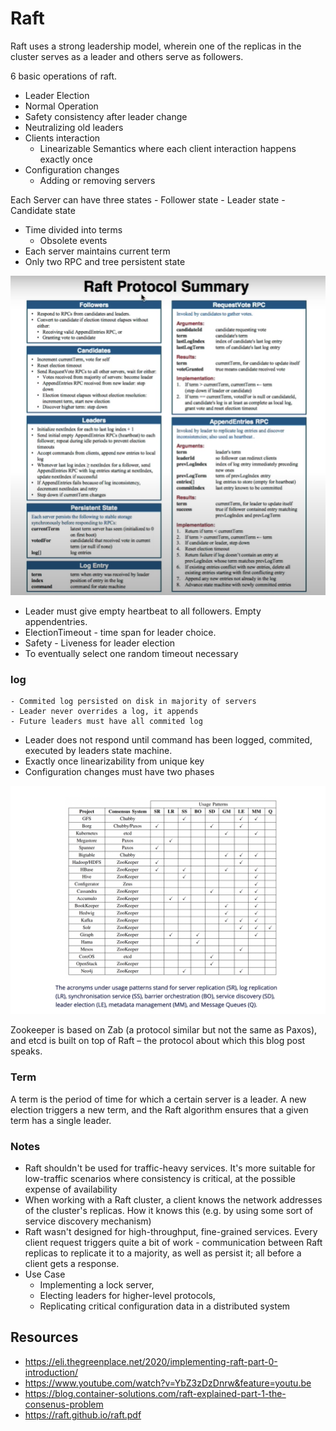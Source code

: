 # Raft

Raft uses a strong leadership model, wherein one of the replicas in the cluster serves as a leader and others serve as followers.

6 basic operations of raft.

- Leader Election
- Normal Operation
- Safety consistency after leader change
- Neutralizing old leaders
- Clients interaction
    - Linearizable Semantics where each client interaction happens exactly once
- Configuration changes
    - Adding or removing servers    

Each Server can have three states
    - Follower state
    - Leader state
    - Candidate state
- Time divided into terms
    - Obsolete events
- Each server maintains current term
- Only two RPC and tree persistent state

![Raft](screen/raft.png)
     
 - Leader must give empty heartbeat to all followers. Empty appendentries.
 - ElectionTimeout - time span for leader choice.
 - Safety - Liveness for leader election
 - To eventually select one random timeout necessary 

 ### log
    - Commited log persisted on disk in majority of servers
    - Leader never overrides a log, it appends
    - Future leaders must have all commited log 
- Leader does not respond until command has been logged, commited, executed by leaders state machine.
- Exactly once linearizability from unique key
- Configuration changes must have two phases

![Raft](screen/Concensus.png)

 Zookeeper is based on Zab (a protocol similar but not the same as Paxos), and etcd is built on top of Raft – the protocol about which this blog post speaks.


### Term
A term is the period of time for which a certain server is a leader. A new election triggers a new term, and the Raft algorithm ensures that a given term has a single leader.


### Notes
- Raft shouldn't be used for traffic-heavy services. It's more suitable for low-traffic scenarios where consistency is critical, at the possible expense of availability
- When working with a Raft cluster, a client knows the network addresses of the cluster's replicas. How it knows this (e.g. by using some sort of service discovery mechanism)
- Raft wasn't designed for high-throughput, fine-grained services. Every client request triggers quite a bit of work - communication between Raft replicas to replicate it to a majority, as well as persist it; all before a client gets a response.
- Use Case
    - Implementing a lock server, 
    - Electing leaders for higher-level protocols, 
    - Replicating critical configuration data in a distributed system

## Resources
- https://eli.thegreenplace.net/2020/implementing-raft-part-0-introduction/
- https://www.youtube.com/watch?v=YbZ3zDzDnrw&feature=youtu.be
- https://blog.container-solutions.com/raft-explained-part-1-the-consenus-problem
- https://raft.github.io/raft.pdf